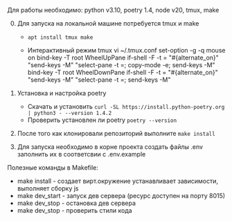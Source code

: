 Для работы необходимо: python v3.10, poetry 1.4, node v20, tmux, make

0. Для запуска на локальной машине потребуется tmux и make
    * `apt install tmux make`

    * Интерактивный режим tmux
    vi ~/.tmux.conf
    set-option -g -q mouse on
    bind-key -T root WheelUpPane if-shell -F -t = "#{alternate_on}" "send-keys -M" "select-pane -t =; copy-mode -e; send-keys -M"
    bind-key -T root WheelDownPane if-shell -F -t = "#{alternate_on}" "send-keys -M" "select-pane -t =; send-keys -M"

1. Установка и настройка poetry
    * Скачать и установить `curl -SL https://install.python-poetry.org | python3 - --version 1.4.2`
    * Проверить установлен ли poetry `poetry --version`


2. После того как клонировали репозиторий выполните `make install`
3. Для запуска необходимо в корне проекта создать файлы .env
   заполнить их в соответсвии с .env.example


Полезные команды в Makefile:
* make install - создает вирт.окружение устанавливает зависимости, выполняет сборку js
* make dev_start - запуск дев сервера (ресурс доступен на порту 8015)
* make dev_stop - остановка дев сервера
* make dev_stop - проверить стили кода


